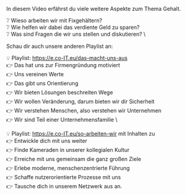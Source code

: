 In diesem Video erfährst du viele weitere Aspekte zum Thema Gehalt.

❔ Wieso arbeiten wir mit Fixgehältern? \
❔ Wie helfen wir dabei das verdiente Geld zu sparen? \
❔ Was sind Fragen die wir uns stellen und diskutieren? \

Schau dir auch unsere anderen Playlist an:

💡 Playlist: https://e.co-IT.eu/das-macht-uns-aus \
👉 Das hat uns zur Firmengründung motiviert \
👉 Uns vereinen Werte \
👉 Das gibt uns Orientierung \
👉 Wir bieten Lösungen beschreiten Wege \
👉 Wir wollen Veränderung, darum bieten wir dir Sicherheit \
👉 Wir verstehen Menschen, also verstehen wir Unternehmen \
👉 Wir sind Teil einer Unternehmensfamilie \

💡 Playlist: https://e.co-IT.eu/so-arbeiten-wir mit Inhalten zu \
👉 Entwickle dich mit uns weiter \
👉 Finde Kameraden in unserer kollegialen Kultur \
👉 Erreiche mit uns gemeinsam die ganz großen Ziele \
👉 Erlebe moderne, menschenzentrierte Führung \
👉 Schaffe nutzerorientierte Prozesse mit uns \
👉 Tausche dich in unserem Netzwerk aus an.
